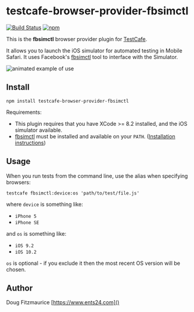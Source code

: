 # testcafe-browser-provider-fbsimctl
[![Build Status](https://travis-ci.org/dig412/testcafe-browser-provider-fbsimctl.svg)](https://travis-ci.org/dig412/testcafe-browser-provider-fbsimctl)
[![npm](https://img.shields.io/npm/v/testcafe-browser-provider-fbsimctl.svg)](https://www.npmjs.com/package/testcafe-browser-provider-fbsimctl)

This is the **fbsimctl** browser provider plugin for [TestCafe](http://devexpress.github.io/testcafe).

It allows you to launch the iOS simulator for automated testing in Mobile Safari.
It uses Facebook's [fbsimctl](https://github.com/facebook/FBSimulatorControl/tree/master/fbsimctl) tool to interface with the Simulator.

![animated example of use](http://s3media.ents24.com.s3.amazonaws.com/image/testcafe/testcafe-example-image.gif)

## Install

```
npm install testcafe-browser-provider-fbsimctl
```

Requirements:

 * This plugin requires that you have XCode >= 8.2 installed, and the iOS simulator available.
 * [fbsimctl](https://github.com/facebook/FBSimulatorControl/tree/master/fbsimctl) must be installed and available on your `PATH`.
   ([Installation instructions](https://github.com/facebook/FBSimulatorControl/blob/master/fbsimctl/Documentation/Installation.md))

## Usage

When you run tests from the command line, use the alias when specifying browsers:

```
testcafe fbsimctl:device:os 'path/to/test/file.js'
```

where `device` is something like:

 * `iPhone 5`
 * `iPhone SE`

and `os` is something like:

 * `iOS 9.2`
 * `iOS 10.2`

 `os` is optional - if you exclude it then the most recent OS version will be chosen.

## Author
 Doug Fitzmaurice [https://www.ents24.com]()
